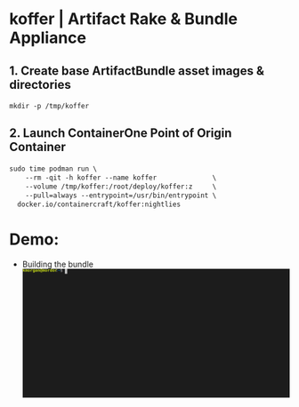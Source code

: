 # koffer | Artifact Rake & Bundle Appliance
## 1. Create base ArtifactBundle asset images & directories
```
mkdir -p /tmp/koffer
```
## 2. Launch ContainerOne Point of Origin Container
```
sudo time podman run \
    --rm -qit -h koffer --name koffer              \
    --volume /tmp/koffer:/root/deploy/koffer:z     \
    --pull=always --entrypoint=/usr/bin/entrypoint \
  docker.io/containercraft/koffer:nightlies
```
# Demo:
  - Building the bundle    
![bundle](./web/bundle.svg)
